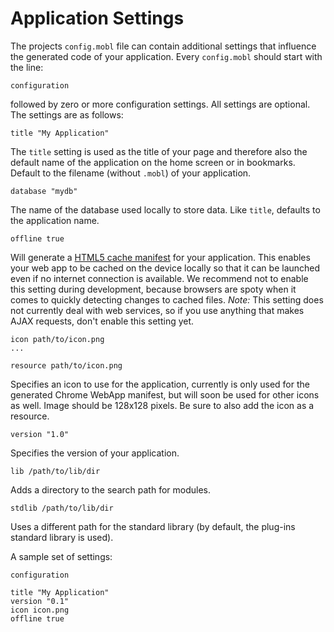 Application Settings
====================

The projects `config.mobl` file can contain additional settings that
influence the generated code of your application. Every `config.mobl`
should start with the line:

    configuration

followed by zero or more configuration settings. All settings are
optional. The settings are as follows:

    title "My Application"

The `title` setting is used as the title of your page and therefore
also the default name of the application on the home screen or in
bookmarks. Default to the filename (without `.mobl`) of your application.

    database "mydb"

The name of the database used locally to store data. Like `title`,
defaults to the application name.

    offline true

Will generate a [HTML5 cache
manifest](http://www.w3.org/TR/html5/offline.html) for your
application. This enables your web app to be cached on the device
locally so that it can be launched even if no internet connection is
available. We recommend not to enable this setting during development,
because browsers are spoty when it comes to quickly detecting changes
to cached files. _Note:_ This setting does not currently deal with web
services, so if you use anything that makes AJAX requests, don't enable
this setting yet.

    icon path/to/icon.png
    ...

    resource path/to/icon.png

Specifies an icon to use for the application, currently is only used
for the generated Chrome WebApp manifest, but will soon be used for
other icons as well. Image should be 128x128 pixels. Be sure to also
add the icon as a resource.

    version "1.0"

Specifies the version of your application.

    lib /path/to/lib/dir

Adds a directory to the search path for modules.

    stdlib /path/to/lib/dir

Uses a different path for the standard library (by default, the
plug-ins standard library is used).

A sample set of settings:

    configuration

    title "My Application"
    version "0.1"
    icon icon.png
    offline true
